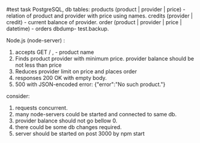 #test task
PostgreSQL, db tables:
products (product | provider | price) - relation of product and provider with price using names.
credits (provider | credit) - current balance of provider.
order (product | provider | price | datetime) - orders
dbdump- test.backup.

Node.js  (node-server) :
1. accepts GET /<product> , <product> - product name
2. Finds product provider with minimum price. provider balance should be not less than price
3. Reduces provider limit on price and places order
4. responses 200 OK with empty body.
6. 500 with JSON-encoded error: {"error":"No such product."}

consider:
1. requests concurrent.
2. many node-servers could be started and connected to same db.
3. provider balance should not go bellow 0.
4. there could be some db changes required.
5. server should be started on post 3000 by npm start